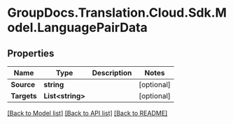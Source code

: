 # GroupDocs.Translation.Cloud.Sdk.Model.LanguagePairData

## Properties

Name | Type | Description | Notes
------------ | ------------- | ------------- | -------------
**Source** | **string** |  | [optional] 
**Targets** | **List&lt;string&gt;** |  | [optional] 

[[Back to Model list]](../README.md#documentation-for-models) [[Back to API list]](../README.md#documentation-for-api-endpoints) [[Back to README]](../README.md)

